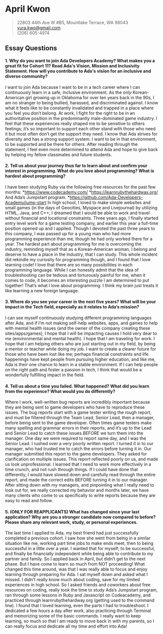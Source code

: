 # April Kwon
>
>22803 44th Ave W #B5, Mountlake Terrace, WA 98043  
>yura.kwo@gmail.com  
>(206) 605-4974   
>

## Essay Questions  

#### 1. Why do you want to join Ada Developers Academy? What makes you a great fit for Cohort 11? Read Ada's Vision, Mission and Inclusivity Statement. How will you contribute to Ada's vision for an inclusive and diverse community?

 I want to join Ada because I want to be in a tech career where I can continuously learn in a safe, inclusive environment. As the _only_ Korean-American girl growing up in Oklahoma for over ten years back in the 90s, I am no stranger to being bullied, harassed, and discriminated against. I know what it feels like to be constantly invalidated and trapped in a place where you feel you don’t belong. At work, I fight for the right to be in an authoritative position in the predominantly male-dominated game industry. I feel that these experiences really shaped me to be sensitive to others feelings; it’s so important to support each other stand with those who need it but most often don’t get the support they need. I know that Ada strives for diversity and has a strong support system. I want to be in that environment, to be supported and be there for others. After reading through the statement, I feel even more determined to attend Ada and hope to give back by helping my fellow classmates and future students.

#### 2. Tell us about your journey thus far to learn about and confirm your interest in programming. What do you love about programming? What is hardest about programming?

I have been studying Ruby via the following free resources for the past few months:
*https://www.codecademy.com/
*https://learnrubythehardway.org/
And Ada’s Jumpstart program.
*https://github.com/Ada-Developers-Academy/jump-start
In high school, I loved to make simple websites and small games (in the days of Geocities, Myspace and Livejournal) by utilizing HTML, Java, and C++; I dreamed that I would be able to work and travel without financial and locational constraints. Three years ago, I finally started entry level work for a game testing company, and earlier this year a full-time position opened up and I applied. Though I devoted the past three years to this company, I was passed up for a young man who had more programming experience than me, though he had only worked there for a year. The hardest part about programming for me is overcoming the industry, reminding myself that as a Korean-American woman, I belong and deserve to have a place in the industry, that I can study. This whole incident did rekindle my curiosity for programming though, and I found that I love learning code! I love that there are so many possibilities in each programming language. While I can honestly admit that the idea of troubleshooting can be tedious and torturously painful for me, when it comes to code, it becomes an interesting puzzle I am determined to put together! That’s what I love about programming. I think my brain just treats it like learning a new foreign language.


#### 3. Where do you see your career in the next five years? What will be your impact in the Tech field, especially as it relates to Ada’s mission?

I can see myself continuously studying different programming languages after Ada, and if I’m not making self-help websites, apps, and games to help with mental health issues (and the owner of the company creating these sites/apps/games), I hope that I will be impacting causes I hold very dear to me (environmental and mental health). I hope that I am traveling for work. I hope that I am helping others who are just starting out in my field, by being a mentor or teacher while doing my job. I want to create a clearer future for those who have been lost like me; perhaps financial constraints and life happenings have kept people from pursuing higher education, and like me, Ada is their one chance to learn in a stable environment. If I can help people on the right path and foster a passion in tech, I think that would be a wonderfully fulfilling impact in the field.

#### 4. Tell us about a time you failed. What happened? What did you learn from the experience? What would you do differently?

Where I work, well-written bug reports are incredibly important because they are being sent to game developers who have to reproduce these issues. The bug reports start with a game tester writing the rough report, and must be filtered through the Team Lead, Senior Lead, then a manager, before being sent to the game developer. Often times game testers make many spelling and grammar errors in their reports, and it’s up to the Lead and Senior Lead to catch these issues _BEFORE_ we turn them into the manager. One day we were required to report same day, and I was the Senior Lead. I rushed over a very poorly written report. I turned it in to our manager, who had trusted me to catch the errors before turning it in. Our manager submitted this report to the game developers. They asked for clarification on multiple issues. This report reflected poorly on us, and made us look unprofessional. I learned that I need to work more effectively in a time crunch, and not rush through things. If I could have done that differently, I would have slowed down and carefully read through the entire report, and made the correct edits BEFORE turning it in to our manager. After sitting down with my managers, and pinpointing what I really need to look out for, we really corrected my behavior and months later, we have many clients who come to us specifically to write reports because they are easy to read and follow.

#### 5. (ONLY FOR REAPPLICANTS) What has changed since your last application? Why are you a stronger candidate now compared to before? Please share any relevant work, study, or personal experiences.

The last time I applied to Ada, my best friend had just successfully completed a previous cohort. I saw how she went from being in a similar situation like me, working part time jobs to make ends meet, then to being successful in a little over a year. I wanted that for myself; to be successful, and finally be financially independent while being able to contribute to my partner and family. So I applied back in April, but didn’t get to the next phase. But I have come to learn so much from NOT proceeding! What changed this time around, was that I was really able to focus and enjoy learning through preparing for Ada. I sat myself down and asked what I missed. I didn’t really know much about coding, save for my limited experiences in high school. So I asked friends and coworkers about free resources on coding, really took the time to study Ada’s Jumpstart program, ran through some lessons in Ruby and Javascript on Codeacademy, and practiced through learnrubythehardway.org (getting used to the command line). I found that I loved learning, even the parts I had to troubleshoot. I dedicated a few hours a day after work, also practicing through Terminal and memorizing some of the basic commands. I really want to keep learning, so much so that I am ready to move back in with my parents, so I can really focus and dedicate all my time and effort into Ada!
